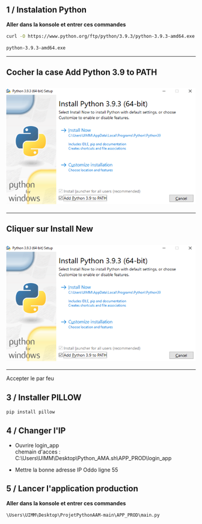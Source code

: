 ## 1 / Instalation Python
__Aller dans la konsole et entrer ces commandes__   

```bash
curl -O https://www.python.org/ftp/python/3.9.3/python-3.9.3-amd64.exe
```
```bash
python-3.9.3-amd64.exe
```
---------------------------------------------------------------------------------
__Cocher la case Add Python 3.9 to PATH__
---------------------------------------------------------------------------------

![Cocher la case Add Python 3.9 to PATH](Image_README/MicrosoftTeams-image-2.png)
----------------------------------------------------------------------------------
----------------------------------------------------------------------------------  
__Cliquer sur Install New__ 
---------------------------------------------------------------------------------

![Cliquer sur Install New](Image_README/MicrosoftTeams-image-2.png)
----------------------------------------------------------------------------------
----------------------------------------------------------------------------------  
Accepter le par feu

## 3 / Installer PILLOW
```bash
pip install pillow
```

## 4 / Changer l'IP
- Ouvrire login_app  
  chemain d'acces : C:\Users\UIMM\Desktop\Python_AMA.sh\APP_PROD\login_app

- Mettre la bonne adresse IP Oddo ligne 55

## 5 / Lancer l'application production
__Aller dans la konsole et entrer ces commandes__   

```bash
\Users\UIMM\Desktop\ProjetPythonAAM-main\APP_PROD\main.py
```
